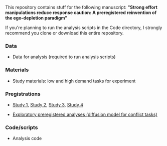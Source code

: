 This repository contains stuff for the following manuscript: **"Strong effort manipulations reduce response caution: A preregistered reinvention of the ego-depletion paradigm"**

If you're planning to run the analysis scripts in the Code directory, I strongly recommend you clone or download this entire repository.

### Data

* Data for analysis (required to run analysis scripts)

### Materials

* Study materials: low and high demand tasks for experiment	

### Pregistrations

* [Study 1](https://osf.io/hhn3s/), [Study 2](https://osf.io/xp7hn/), [Study 3](https://osf.io/6p8t4/), [Study 4](https://osf.io/6sncm/)

* [Exploratory preregistered analyses (diffusion model for conflict tasks)](https://osf.io/7qcxa)

### Code/scripts

* Analysis code